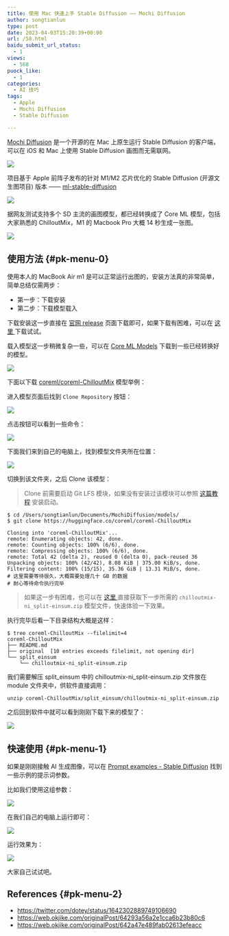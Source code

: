 ```yaml
---
title: 使用 Mac 快速上手 Stable Diffusion —— Mochi Diffusion
author: songtianlun
type: post
date: 2023-04-03T15:20:39+00:00
url: /58.html
baidu_submit_url_status:
  - 1
views:
  - 568
puock_like:
  - 1
categories:
  - AI 技巧
tags:
  - Apple
  - Mochi Diffusion
  - Stable Diffusion

---
```

<a href="https://github.com/godly-devotion/MochiDiffusion" target="_blank"  rel="nofollow">Mochi Diffusion</a> 是一个开源的在 Mac 上原生运行 Stable Diffusion 的客户端，可以在 iOS 和 Mac 上使用 Stable Diffusion 画图而无需联网。

![](https://imagehost-cdn.frytea.com/images/2023/04/03/20230403231822638479abdda136bb.png)

项目基于 Apple 前阵子发布的针对 M1/M2 芯片优化的 Stable Diffusion (开源文生图项目) 版本 —— <a href="https://github.com/apple/ml-stable-diffusion" target="_blank"  rel="nofollow">ml-stable-diffusion</a>

![](https://imagehost-cdn.frytea.com/images/2023/04/03/2023040323243317123d5a237df9f7.png)

据网友测试支持多个 SD 主流的画图模型，都已经转换成了 Core ML 模型，包括大家熟悉的 ChilloutMix，M1 的 Macbook Pro 大概 14 秒生成一张图。

![](https://imagehost-cdn.frytea.com/images/2023/04/03/20230403231904ad31e3abb1d1fda1.png)

## 使用方法  {#pk-menu-0}

使用本人的 MacBook Air m1 是可以正常运行出图的，安装方法真的非常简单，简单总结仅需两步：

  * 第一步：下载安装
  * 第二步：下载模型载入

下载安装这一步直接在  <a href="https://github.com/godly-devotion/MochiDiffusion/releases" target="_blank"  rel="nofollow">官网 release</a> 页面下载即可，如果下载有困难，可以在  <a href="https://res.frytea.com/Dev/MochiDiffusion" target="_blank"  rel="nofollow">这里 </a> 下载试试。

载入模型这一步稍微复杂一些，可以在 <a href="https://huggingface.co/coreml?sort_models=likes#models" target="_blank"  rel="nofollow">Core ML Models</a> 下载到一些已经转换好的模型。

![](https://imagehost-cdn.frytea.com/images/2023/04/09/20230409133549db9fdb2dcb36b809.png)

下面以下载 <a href="https://huggingface.co/coreml/coreml-ChilloutMix" target="_blank"  rel="nofollow">coreml/coreml-ChilloutMix</a> 模型举例：

进入模型页面后找到 `Clone Repository` 按钮：

![](https://imagehost-cdn.frytea.com/images/2023/04/09/202304091337008f294a48c861b454.png)

点击按钮可以看到一些命令：

![](https://imagehost-cdn.frytea.com/images/2023/04/09/202304091338093b7d9be0273e3f38.png)

下面我们来到自己的电脑上，找到模型文件夹所在位置：

![](https://imagehost-cdn.frytea.com/images/2023/04/09/202304091340476a82ffd4611f51f3.png)

切换到该文件夹，之后 Clone 该模型：

> Clone 前需要启动 Git LFS 模块，如果没有安装过该模块可以参照  [这篇教程][1] 安装启动。

<pre><code class="language-bash">$ cd /Users/songtianlun/Documents/MochiDiffusion/models/
$ git clone https://huggingface.co/coreml/coreml-ChilloutMix

Cloning into &#039;coreml-ChilloutMix&#039;...
remote: Enumerating objects: 42, done.
remote: Counting objects: 100% (6/6), done.
remote: Compressing objects: 100% (6/6), done.
remote: Total 42 (delta 2), reused 0 (delta 0), pack-reused 36
Unpacking objects: 100% (42/42), 8.08 KiB | 375.00 KiB/s, done.
Filtering content: 100% (15/15), 35.36 GiB | 13.31 MiB/s, done.
# 这里需要等待很久，大概需要处理几十 GB 的数据
# 耐心等待命令执行完毕 </code></pre>

> 如果这一步有困难，也可以在  <a href="https://res.frytea.com/Dev/MochiDiffusion" target="_blank"  rel="nofollow">这里 </a> 直接获取下一步所需的 `chilloutmix-ni_split-einsum.zip` 模型文件，快速体验一下效果。

执行完毕后看一下目录结构大概是这样：

<pre><code class="language-bash">$ tree coreml-ChilloutMix --filelimit=4
coreml-ChilloutMix
├── README.md
├── original  [10 entries exceeds filelimit, not opening dir]
└── split_einsum
    └── chilloutmix-ni_split-einsum.zip</code></pre>

我们需要解压 split\_einsum 中的 chilloutmix-ni\_split-einsum.zip 文件放在 module 文件夹中，供软件直接调用：

<pre><code class="language-bash">unzip coreml-ChilloutMix/split_einsum/chilloutmix-ni_split-einsum.zip
</code></pre>

之后回到软件中就可以看到刚刚下载下来的模型了：

![](https://imagehost-cdn.frytea.com/images/2023/04/09/20230409144328cf639d231b5754c7.png)

## 快速使用  {#pk-menu-1}

如果是刚刚接触 AI 生成图像，可以在 <a href="https://stablediffusion.fr/prompts" target="_blank"  rel="nofollow">Prompt examples - Stable Diffusion</a> 找到一些示例的提示词参数。

比如我们使用这组参数：

![](https://imagehost-cdn.frytea.com/images/2023/04/09/202304091445490115d54884582f3a.png)

在我们自己的电脑上运行即可：

![](https://imagehost-cdn.frytea.com/images/2023/04/09/202304091450471b374b78d6e33cd0.png)

运行效果为：

![](https://imagehost-cdn.frytea.com/images/2023/04/09/20230409145103175f7e62ed19846d.png)

大家自己试试吧。

## References {#pk-menu-2}

  * <a href="https://twitter.com/dotey/status/1642302889749106690" target="_blank"  rel="nofollow">https://twitter.com/dotey/status/1642302889749106690</a>
  * <a href="https://web.okjike.com/originalPost/64293a56a2e1cca6b23b80c6" target="_blank"  rel="nofollow">https://web.okjike.com/originalPost/64293a56a2e1cca6b23b80c6</a>
  * <a href="https://web.okjike.com/originalPost/642a47e489fab02613efeacc" target="_blank"  rel="nofollow">https://web.okjike.com/originalPost/642a47e489fab02613efeacc</a>

 [1]: https://skybyte.me/65.html